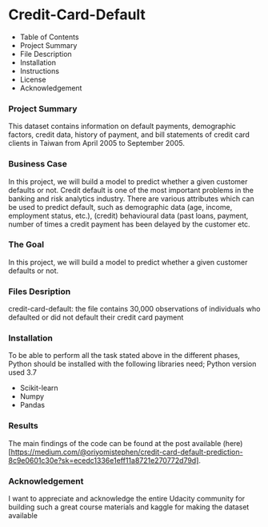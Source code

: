 # Credit-Card-Default
* Table of Contents
* Project Summary
* File Description
* Installation
* Instructions
* License
* Acknowledgement

### Project Summary
This dataset contains information on default payments, demographic factors, credit data, history of payment, and bill statements of credit card clients in Taiwan from April 2005 to September 2005.

### Business Case
In this project, we will build a model to predict whether a given customer defaults or not. Credit default is one of the most important problems in the banking and risk analytics industry. There are various attributes which can be used to predict default, such as demographic data (age, income, employment status, etc.), (credit) behavioural data (past loans, payment, number of times a credit payment has been delayed by the customer etc.

### The Goal
In this project, we will build a model to predict whether a given customer defaults or not.

### Files Desription
credit-card-default: the file contains 30,000 observations of individuals who defaulted or did not default their credit card payment

### Installation
To be able to perform all the task stated above in the different phases, Python should be installed with the following libraries need; Python version used 3.7

* Scikit-learn
* Numpy
* Pandas

### Results
The main findings of the code can be found at the post available (here)[https://medium.com/@oriyomistephen/credit-card-default-prediction-8c9e0601c30e?sk=ecedc1336e1eff11a8721e270772d79d].


### Acknowledgement
I want to appreciate and acknowledge the entire Udacity community for building such a great course materials and kaggle for making the dataset available
